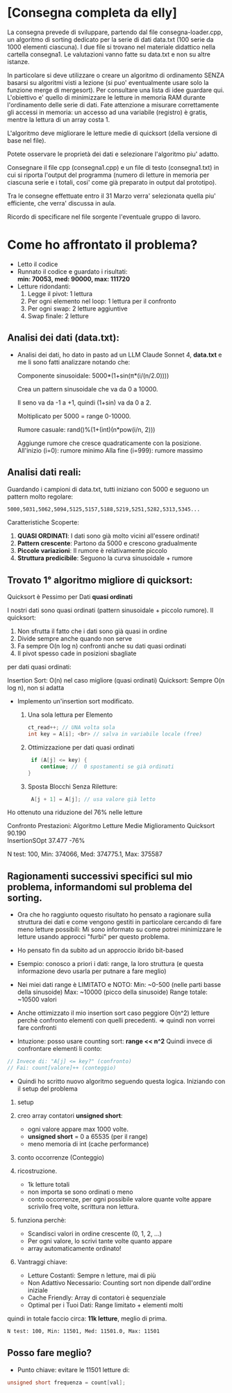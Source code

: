 # [Consegna completa da elly]

La consegna prevede di sviluppare, partendo dal file consegna-loader.cpp, un algoritmo di sorting dedicato per la serie di dati data.txt (100 serie da 1000 elementi ciascuna). 
I due file si trovano nel materiale didattico nella cartella consegna1. Le valutazioni vanno fatte su data.txt e non su altre istanze.

In particolare si deve utilizzare o creare un algoritmo di ordinamento SENZA basarsi su algoritmi visti a lezione (si puo' eventualmente usare solo la funzione merge di mergesort). Per consultare una lista di idee guardare qui. L'obiettivo e' quello di minimizzare le letture in memoria RAM durante l'ordinamento delle serie di dati. Fate attenzione a misurare correttamente gli accessi in memoria: un accesso ad una variabile (registro) è gratis, mentre la lettura di un array costa 1.

L'algoritmo deve migliorare le letture medie di quicksort (della versione di base nel file).

Potete osservare le proprietà dei dati e selezionare l'algoritmo piu' adatto.

Consegnare il file cpp (consegna1.cpp) e un file di testo (consegna1.txt) in cui si riporta l'output del programma (numero di letture in memoria per ciascuna serie e i totali, cosi' come già preparato in output dal prototipo).

Tra le consegne effettuate entro il 31 Marzo verra' selezionata quella piu' efficiente, che verra' discussa in aula.

Ricordo di specificare nel file sorgente l'eventuale gruppo di lavoro.



# Come ho affrontato il problema?
- Letto il codice
- Runnato il codice e guardato i risultati: <br>
    **min: 70053, med: 90000, max: 111720**
-  Letture ridondanti: 
    1. Legge il pivot: 1 lettura
    2. Per ogni elemento nel loop: 1 lettura per il confronto
    3. Per ogni swap: 2 letture aggiuntive 
    4. Swap finale: 2 letture

## Analisi dei dati (data.txt):

- Analisi dei dati, ho dato in pasto ad un LLM Claude Sonnet 4, **data.txt** e me li sono fatti analizzare notando che: <br>
    
    Componente sinusoidale: 5000*(1+sin(π*(i/(n/2.0))))

    Crea un pattern sinusoidale che va da 0 a 10000.

    Il seno va da -1 a +1, quindi (1+sin) va da 0 a 2.

    Moltiplicato per 5000 = range 0-10000.

    Rumore casuale: rand()%(1+(int)(n*pow(i/n, 2)))

    Aggiunge rumore che cresce quadraticamente con la posizione.
    All'inizio (i=0): rumore minimo
    Alla fine (i=999): rumore massimo
    
## Analisi dati reali: 

Guardando i campioni di data.txt, tutti iniziano con 5000 e seguono un pattern molto regolare:
```bash
5000,5031,5062,5094,5125,5157,5188,5219,5251,5282,5313,5345...
```
Caratteristiche Scoperte:
1. **QUASI ORDINATI**: I dati sono già molto vicini all'essere ordinati!
2. **Pattern crescente**: Partono da 5000 e crescono gradualmente
3. **Piccole variazioni**: Il rumore è relativamente piccolo
4. **Struttura predicibile**: Seguono la curva sinusoidale + rumore


## Trovato 1° algoritmo migliore di quicksort:

Quicksort è Pessimo per Dati __quasi ordinati__

I nostri dati sono quasi ordinati (pattern sinusoidale + piccolo rumore). Il quicksort:

1. Non sfrutta il fatto che i dati sono già quasi in ordine
2. Divide sempre anche quando non serve
3. Fa sempre O(n log n) confronti anche su dati quasi ordinati
4. Il pivot spesso cade in posizioni sbagliate

per dati quasi ordinati:

Insertion Sort: O(n) nel caso migliore (quasi ordinati)
Quicksort: Sempre O(n log n), non si adatta


- Implemento un'insertion sort modificato.

    1.  Una sola lettura per Elemento <br>
        ```c
        ct_read++; // UNA volta sola
        int key = A[i]; <br> // salva in variabile locale (free)
        ```
        
    2.  Ottimizzazione per dati quasi ordinati <br>
        ```c
         if (A[j] <= key) {
            continue; //  0 spostamenti se già ordinati
        }
        ```
      
    3. Sposta Blocchi Senza Riletture: <br>
        ```c
         A[j + 1] = A[j]; // usa valore già letto 
        ```


Ho ottenuto una riduzione del 76% nelle letture

Confronto Prestazioni:
Algoritmo	    Letture Medie	Miglioramento
Quicksort  	    90.190	        
InsertionSOpt   37.477	        -76%

N test: 100, Min: 374066, Med: 374775.1, Max: 375587

## Ragionamenti successivi specifici sul mio problema, informandomi sul problema del sorting.

- Ora che ho raggiunto oquesto risultato ho pensato a ragionare sulla struttura dei dati e come vengono gestiti in particolare cercando di fare meno letture possibili:
Mi sono informato su come potrei minimizzare le letture usando approcci "furbi" per questo problema. 
- Ho pensato fin da subito ad un approccio ibrido bit-based
- Esempio: conosco a priori i dati: range, la loro struttura (e questa informazione devo usarla per putnare a fare meglio)
- Nei miei dati range è LIMITATO e NOTO:
Min: ~0-500 (nelle parti basse della sinusoide)
Max: ~10000 (picco della sinusoide)
Range totale: ~10500 valori

- Anche ottimizzato il mio insertion sort caso peggiore O(n^2) letture perchè confronto elementi con quelli precedenti. => quindi non vorrei fare confronti

- Intuzione: posso usare counting sort: **range << n^2**
Quindi invece di confrontare elementi li conto:
```c 
// Invece di: "A[j] <= key?" (confronto)
// Fai: count[valore]++ (conteggio)
```

- Quindi ho scritto nuovo algoritmo seguendo questa logica. Iniziando con il setup del problema
1. setup
2. creo array contatori **unsigned short**:
    - ogni valore appare max 1000 volte.
    - **unsigned short** = 0 a 65535 (per il range)
    - meno memoria di int (cache performance)

3. conto occorrenze (Conteggio)

4. ricostruzione.
    - 1k letture totali
    - non importa se sono ordinati o meno
    - conto occorrenze, per ogni possibile valore quante volte appare scrivilo freq volte, scrittura non lettura.

5. funziona perchè: 
    - Scandisci valori in ordine crescente (0, 1, 2, ...)
    - Per ogni valore, lo scrivi tante volte quanto appare
    - array automaticamente ordinato!

6. Vantraggi chiave:
    - Letture Costanti: Sempre n letture, mai di più
    - Non Adattivo Necessario: Counting sort non dipende dall'ordine iniziale
    - Cache Friendly: Array di contatori è sequenziale
    - Optimal per i Tuoi Dati: Range limitato + elementi molti

quindi in totale faccio circa: **11k letture**, meglio di prima.
  ```bash 
N test: 100, Min: 11501, Med: 11501.0, Max: 11501
```

## Posso fare meglio?
- Punto chiave: evitare le 11501 letture di:
```c 
unsigned short frequenza = count[val];
```